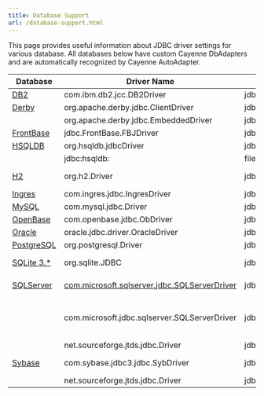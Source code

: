 ```yaml
---
title: Database Support
url: /database-support.html
---
```


This page provides useful information about JDBC driver settings for various database. All databases below have custom Cayenne DbAdapters and are automatically recognized by Cayenne AutoAdapter.

Database                                 | Driver Name                            | Sample URL                                  | Notes         
-----------------------------------------|----------------------------------------|---------------------------------------------|---------------
[DB2](http://www.ibm.com/db2/)           | com.ibm.db2.jcc.DB2Driver              | jdbc:db2://127.0.0.1:50000/dbname           |               
[Derby](http://db.apache.org/derby/)     | org.apache.derby.jdbc.ClientDriver     | jdbc:derby://127.0.0.1/testdb               | client/server 
  	                                     | org.apache.derby.jdbc.EmbeddedDriver   | jdbc:derby:path-to-db-dir;create=true       | embedded      
[FrontBase](http://www.frontbase.com/)   | jdbc.FrontBase.FBJDriver 	          | jdbc:FrontBase://127.0.0.1/dbname           |
[HSQLDB](http://hsqldb.org/)             | org.hsqldb.jdbcDriver 	              | jdbc:hsqldb:hsql://127.0.0.1                | client/server 
  	  	                                 | jdbc:hsqldb:                           | file:/path-to-hsql-db-files                 | embedded 
[H2](www.h2database.com/)                | org.h2.Driver 	                      | jdbc:h2:mem:myTestMem;MVCC=TRUE             | embedded in-memory
[Ingres](http://www.ingres.com/products/ingres-database.php)| com.ingres.jdbc.IngresDriver | jdbc:ingres://127.0.0.1:II7/dbname |               
[MySQL](http://www.mysql.com/)           | com.mysql.jdbc.Driver                  | jdbc:mysql://127.0.0.1/dbname 	            |              
[OpenBase](www.openbase.com)             | com.openbase.jdbc.ObDriver             | jdbc:openbase://127.0.0.1/dbname 	        |              
[Oracle](http://www.oracle.com/)         | oracle.jdbc.driver.OracleDriver        | jdbc:oracle:thin:@//127.0.0.1:1521/dbname   |	           
[PostgreSQL](http://www.postgresql.org/) | org.postgresql.Driver                  | jdbc:postgresql://127.0.0.1:5432/dbname 	|               
[SQLite 3.*](http://www.sqlite.org/)     | org.sqlite.JDBC                        | jdbc:sqlite:path_to_dbfile 	                | driver from zentus.com
[SQLServer](http://www.microsoft.com/sqlserver)| [com.microsoft.sqlserver.jdbc.SQLServerDriver](http://msdn.microsoft.com/en-us/data/aa937724.aspx) | jdbc:sqlserver://127.0.0.1;databaseName=dbname 	| Microsoft Driver
  	                                     | com.microsoft.jdbc.sqlserver.SQLServerDriver | jdbc:microsoft:sqlserver://127.0.0.1;databaseName=dbname;SelectMethod=cursor | Microsoft Driver, SQL Server prior to 2005
  	                                     | net.sourceforge.jtds.jdbc.Driver       | jdbc:jtds:sqlserver://127.0.0.1:5000/dbname | [jTDS Driver](http://jtds.sourceforge.net/) 
[Sybase](http://www.sybase.com/)         | com.sybase.jdbc3.jdbc.SybDriver        | jdbc:sybase:Tds:127.0.0.1:5000/dbname       | Sybase driver  
  	                                     | net.sourceforge.jtds.jdbc.Driver 	  | jdbc:jtds:sybase://127.0.0.1:5000/dbname;useLOBs=false;TDS=4.2 | [jTDS Driver](http://jtds.sourceforge.net/)